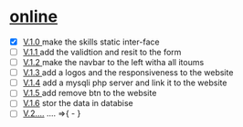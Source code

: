 # [online](https://ahmed-aoulad-amar.github.io/watch-your-skills-gowning-up/)

- [x] [V.1.0 ](https://#) make the skills static  inter-face
- [ ] [V.1.1 ](https://ahmed-aoulad-amar.github.io/watch-your-skills-gowning-up/) add the validtion  and resit to the form
- [ ] [V.1.2 ](https://ahmed-aoulad-amar.github.io/watch-your-skills-gowning-up/) make the navbar to the left  witha all itoums
- [ ] [V.1.3 ](https://ahmed-aoulad-amar.github.io/watch-your-skills-gowning-up/) add a logos and the responsiveness to the website
- [ ] [V.1.4](https://ahmed-aoulad-amar.github.io/watch-your-skills-gowning-up/) add a mysqli php server and link it to the website
- [ ] [V.1.5 ](https://ahmed-aoulad-amar.github.io/watch-your-skills-gowning-up/) add remove  btn to the website
- [ ] [V.1.6](https://ahmed-aoulad-amar.github.io/watch-your-skills-gowning-up/) stor the data in databise
- [ ] [V.2....](https://ahmed-aoulad-amar.github.io/watch-your-skills-gowning-up/) .... =>{ - }
